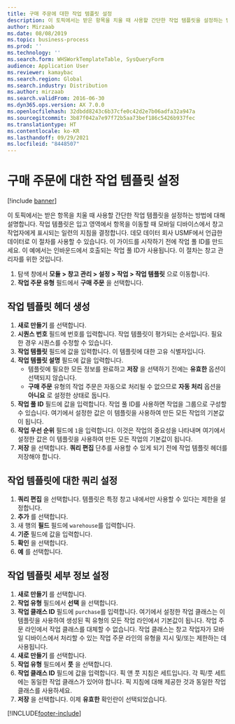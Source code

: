 ```yaml
---
title: 구매 주문에 대한 작업 템플릿 설정
description: 이 토픽에서는 받은 항목을 치울 때 사용할 간단한 작업 템플릿을 설정하는 방법에 대해 설명합니다.
author: Mirzaab
ms.date: 08/08/2019
ms.topic: business-process
ms.prod: ''
ms.technology: ''
ms.search.form: WHSWorkTemplateTable, SysQueryForm
audience: Application User
ms.reviewer: kamaybac
ms.search.region: Global
ms.search.industry: Distribution
ms.author: mirzaab
ms.search.validFrom: 2016-06-30
ms.dyn365.ops.version: AX 7.0.0
ms.openlocfilehash: 32dbdd8243c6b37cfe0c42d2e7b06adfa32a947a
ms.sourcegitcommit: 3b87f042a7e97f72b5aa73bef186c5426b937fec
ms.translationtype: HT
ms.contentlocale: ko-KR
ms.lasthandoff: 09/29/2021
ms.locfileid: "8448507"
---
```

# <a name="set-up-a-work-template-for-purchase-orders"></a>구매 주문에 대한 작업 템플릿 설정

[!include [banner](../../includes/banner.md)]

이 토픽에서는 받은 항목을 치울 때 사용할 간단한 작업 템플릿을 설정하는 방법에 대해 설명합니다. 작업 템플릿은 입고 영역에서 항목을 이동할 때 모바일 디바이스에서 창고 작업자에게 표시되는 일련의 지침을 결정합니다. 데모 데이터 회사 USMF에서 언급한 데이터로 이 절차를 사용할 수 있습니다. 이 가이드를 시작하기 전에 작업 풀 ID를 만드세요. 이 예에서는 인바운드에서 호출되는 작업 풀 ID가 사용됩니다. 이 절차는 창고 관리자를 위한 것입니다.

1. 탐색 창에서 **모듈 > 창고 관리 > 설정 > 작업 > 작업 템플릿** 으로 이동합니다.
2. **작업 주문 유형** 필드에서 **구매 주문** 을 선택합니다.

## <a name="create-a-work-template-header"></a>작업 템플릿 헤더 생성
1. **새로 만들기** 를 선택합니다.
2. **시퀀스 번호** 필드에 번호를 입력합니다. 작업 템플릿이 평가되는 순서입니다. 필요한 경우 시퀀스를 수정할 수 있습니다.  
3. **작업 템플릿** 필드에 값을 입력합니다. 이 템플릿에 대한 고유 식별자입니다.  
4. **작업 템플릿 설명** 필드에 값을 입력합니다.
    - 템플릿에 필요한 모든 정보를 완료하고 **저장** 을 선택하기 전에는 **유효한** 옵션이 선택되지 않습니다.  
    - **구매 주문** 유형의 작업 주문은 자동으로 처리될 수 없으므로 **자동 처리** 옵션을 **아니요** 로 설정한 상태로 둡니다.  
5. **작업 풀 ID** 필드에 값을 입력합니다. 작업 풀 ID를 사용하면 작업을 그룹으로 구성할 수 있습니다. 여기에서 설정한 값은 이 템플릿을 사용하여 만든 모든 작업의 기본값이 됩니다.  
6. **작업 우선 순위** 필드에 `1`을 입력합니다. 이것은 작업의 중요성을 나타내며 여기에서 설정한 값은 이 템플릿을 사용하여 만든 모든 작업의 기본값이 됩니다.  
7. **저장** 을 선택합니다. **쿼리 편집** 단추를 사용할 수 있게 되기 전에 작업 템플릿 헤더를 저장해야 합니다.  

## <a name="set-up-the-query-for-the-work-template"></a>작업 템플릿에 대한 쿼리 설정
1. **쿼리 편집** 을 선택합니다. 템플릿은 특정 창고 내에서만 사용할 수 있다는 제한을 설정합니다.  
2. **추가** 를 선택합니다.
3. 새 행의 **필드** 필드에 `warehouse`를 입력합니다.
4. **기준** 필드에 값을 입력합니다.
5. **확인** 을 선택합니다.
6. **예** 를 선택합니다.

## <a name="set-work-template-details"></a>작업 템플릿 세부 정보 설정
1. **새로 만들기** 를 선택합니다.
2. **작업 유형** 필드에서 **선택** 을 선택합니다.
3. **작업 클래스 ID** 필드에 `purchase`를 입력합니다. 여기에서 설정한 작업 클래스는 이 템플릿을 사용하여 생성된 픽 유형의 모든 작업 라인에서 기본값이 됩니다. 작업 주문 라인에서 작업 클래스를 대체할 수 없습니다. 작업 클래스는 창고 작업자가 모바일 디바이스에서 처리할 수 있는 작업 주문 라인의 유형을 지시 및/또는 제한하는 데 사용됩니다.  
4. **새로 만들기** 를 선택합니다.
5. **작업 유형** 필드에서 **풋** 을 선택합니다.
6. **작업 클래스 ID** 필드에 값을 입력합니다. 픽 앤 풋 지침은 세트입니다. 각 픽/풋 세트에는 동일한 작업 클래스가 있어야 합니다. 픽 지침에 대해 제공한 것과 동일한 작업 클래스를 사용하세요.  
7. **저장** 을 선택합니다. 이제 **유효한** 확인란이 선택되었습니다.  



[!INCLUDE[footer-include](../../../includes/footer-banner.md)]